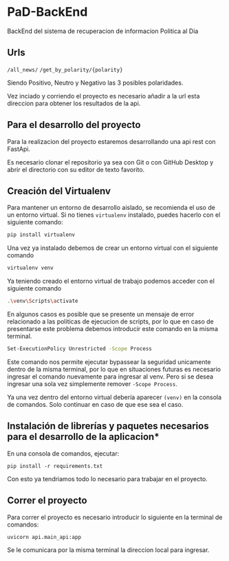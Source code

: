 # PaD-BackEnd
BackEnd del sistema de recuperacion de informacion Politica al Dia

## Urls
```/all_news/```
```/get_by_polarity/{polarity}```

Siendo Positivo, Neutro y Negativo las 3 posibles polaridades.

Vez inciado y corriendo el proyecto es necesario añadir a la url esta direccion para obtener los resultados de la api.

## Para el desarrollo del proyecto
Para la realizacion del proyecto estaremos desarrollando una api rest con FastApi. 

Es necesario clonar el repositorio ya sea con Git o con GitHub Desktop y abrir el directorio con su editor de texto favorito.

## Creación del Virtualenv

Para mantener un entorno de desarrollo aislado, se recomienda el uso de un entorno virtual. Si no tienes `virtualenv` instalado, puedes hacerlo con el siguiente comando:

```bash
pip install virtualenv
```
Una vez ya instalado debemos de crear un entorno virtual con el siguiente comando

```bash
virtualenv venv
```
Ya teniendo creado el entorno virtual de trabajo podemos acceder con el siguiente comando

```bash
.\venv\Scripts\activate
```
En algunos casos es posible que se presente un mensaje de error relacionado a las politicas de ejecucion de scripts, por lo que en caso de presentarse este problema debemos introducir este comando en la misma terminal.

```bash
Set-ExecutionPolicy Unrestricted -Scope Process
```
Este comando nos permite ejecutar bypassear la seguridad unicamente dentro de la misma terminal, por lo que en situaciones futuras es necesario ingresar el comando nuevamente para ingresar al venv. Pero si se desea ingresar una sola vez simplemente remover ```-Scope Process```.

Ya una vez dentro del entorno virtual debería aparecer ``(venv)`` en la consola de comandos. Solo continuar en caso de que ese sea el caso.

## Instalación de librerías y paquetes necesarios para el desarrollo de la aplicacion*
En una consola de comandos, ejecutar:
```
pip install -r requirements.txt
```
Con esto ya tendriamos todo lo necesario para trabajar en el proyecto.

## Correr el proyecto
Para correr el proyecto es necesario introducir lo siguiente en la terminal de comandos:
```
uvicorn api.main_api:app
```
Se le comunicara por la misma terminal la direccion local para ingresar.


